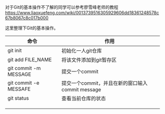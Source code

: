 对于Git的基本操作不了解的同学可以参考廖雪峰老师的教程<https://www.liaoxuefeng.com/wiki/0013739516305929606dd18361248578c67b8067c8c017b000>

这里整理下Git的基本操作。



| 命令                  | 作用                                             |
| --------------------- | ------------------------------------------------ |
| git init              | 初始化一人git仓库                                |
| git add FILE_NAME     | 将该文件添加到git暂存区                          |
| git commit -m MESSAGE | 提交一个commit                                   |
| git commit -e MESSAFE | 提交一个commit，并且在新的窗口输入commit message |
| git status            | 查看当前仓库的状态                               |
|                       |                                                  |
|                       |                                                  |
|                       |                                                  |

